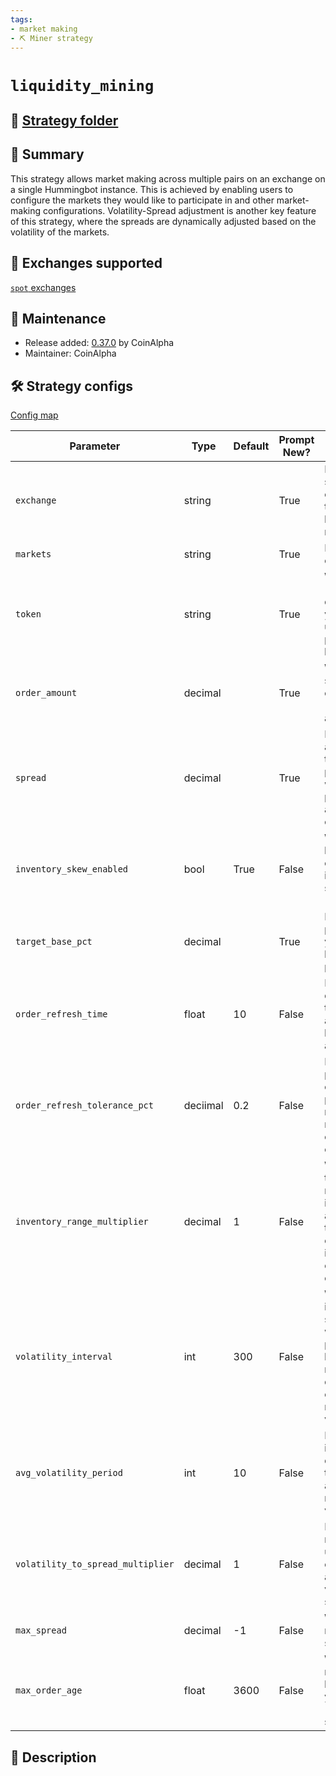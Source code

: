 ```yaml
---
tags:
- market making
- ⛏️ Miner strategy
---
```


# `liquidity_mining`

## 📁 [Strategy folder](https://github.com/hummingbot/hummingbot/tree/master/hummingbot/strategy/liquidity_mining)

## 📝 Summary

This strategy allows market making across multiple pairs on an exchange on a single Hummingbot instance. This is achieved by enabling users to configure the markets they would like to participate in and other market-making configurations. Volatility-Spread adjustment is another key feature of this strategy, where the spreads are dynamically adjusted based on the volatility of the markets.

## 🏦 Exchanges supported

[`spot` exchanges](/exchanges/#spot)

## 👷 Maintenance

* Release added: [0.37.0](/release-notes/0.37.0/) by CoinAlpha
* Maintainer: CoinAlpha

## 🛠️ Strategy configs

[Config map](https://github.com/hummingbot/hummingbot/tree/master/hummingbot/strategy/liquidity_mining/liquidity_mining_config_map.py)

| Parameter                    | Type        | Default     | Prompt New? | Prompt                                                 |
|------------------------------|-------------|-------------|-------------|--------------------------------------------------------|
| `exchange` | string | | True | Enter the spot connector to use for liquidity mining) |
| `markets` | string | | True | Enter a list of markets |
| `token` | string | | True | What asset (base or quote) do you want to use to provide liquidity? |
| `order_amount` | decimal | | True | What is the size of each order (in [token] amount)? |
| `spread` | decimal | | True | How far away from the mid price do you want to place bid and ask orders? |
| `inventory_skew_enabled` | bool | True | False | Would you like to enable inventory skew? (Yes/No) |
| `target_base_pct` | decimal | | True | For each pair, what is your target base asset percentage? |
| `order_refresh_time` | float | 10 | False | How often do you want to cancel and replace bids and asks |
| `order_refresh_tolerance_pct` | deciimal | 0.2 | False | Enter the percent change in price needed to refresh orders at each cycle |
| `inventory_range_multiplier` | decimal | 1 | False | What is your tolerable range of inventory around the target, expressed in multiples of your total order size? |
| `volatility_interval` | int | 300 | False | What is an interval, in second, in which to pick historical mid price data from to calculate market volatility? |
| `avg_volatility_period` | int | 10 | False | How many interval does it take to calculate average market volatility? |
| `volatility_to_spread_multiplier` | decimal | 1 | False | Enter a multiplier used to convert average volatility to spread |
| `max_spread` | decimal | -1 | False | What is the maximum spread? |
| `max_order_age` | float | 3600 | False | What is the maximum life time of your orders (in seconds)? |

## 📓 Description
